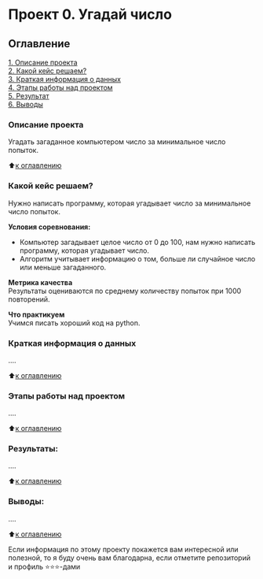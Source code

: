 # Проект 0. Угадай число

## Оглавление  
[1. Описание проекта](https://github.com/VictoriaBakulina/sf_data_science/tree/main/project_0.README.md#Описание-проекта)  
[2. Какой кейс решаем?](https://github.com/VictoriaBakulina/sf_data_science/tree/main/project_0.README.md#Какой-кейс-решаем)  
[3. Краткая информация о данных](https://github.com/VictoriaBakulina/sf_data_science/tree/main/project_0.README.md#Краткая-информация-о-данных)  
[4. Этапы работы над проектом](https://github.com/VictoriaBakulina/sf_data_science/tree/main/project_0.README.md#Этапы-работы-над-проектом)  
[5. Результат](https://github.com/VictoriaBakulina/sf_data_science/tree/main/project_0.README.md#Результат)    
[6. Выводы](https://github.com/VictoriaBakulina/sf_data_science/tree/main/project_0.README.md#Выводы) 

### Описание проекта    
Угадать загаданное компьютером число за минимальное число попыток.

:arrow_up:[к оглавлению](https://github.com/VictoriaBakulina/sf_data_science/tree/main/project_0/README.md#Оглавление)


### Какой кейс решаем?    
Нужно написать программу, которая угадывает число за минимальное число попыток.

**Условия соревнования:**  
- Компьютер загадывает целое число от 0 до 100, нам нужно написать программу, которая угадывает число.
- Алгоритм учитывает информацию о том, больше ли случайное число или меньше загаданного.

**Метрика качества**     
Результаты оцениваются по среднему количеству попыток при 1000 повторений.

**Что практикуем**     
Учимся писать хороший код на python.


### Краткая информация о данных
....
  
:arrow_up:[к оглавлению](https://github.com/VictoriaBakulina/sf_data_science/tree/main/project_0.README.md#Оглавление)


### Этапы работы над проектом  
....

:arrow_up:[к оглавлению](https://github.com/VictoriaBakulina/sf_data_science/tree/main/project_0.README.md#Оглавление)


### Результаты:  
....

:arrow_up:[к оглавлению](https://github.com/VictoriaBakulina/sf_data_science/tree/main/project_0.README.md#Оглавление)


### Выводы:  
....

:arrow_up:[к оглавлению](https://github.com/VictoriaBakulina/sf_data_science/tree/main/project_0.README.md#Оглавление)


Если информация по этому проекту покажется вам интересной или полезной, то я буду очень вам благодарна, если отметите репозиторий и профиль ⭐️⭐️⭐️-дами